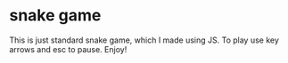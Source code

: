 # snake game

This is just standard snake game, which I made using JS.
To play use key arrows and esc to pause.
Enjoy!
